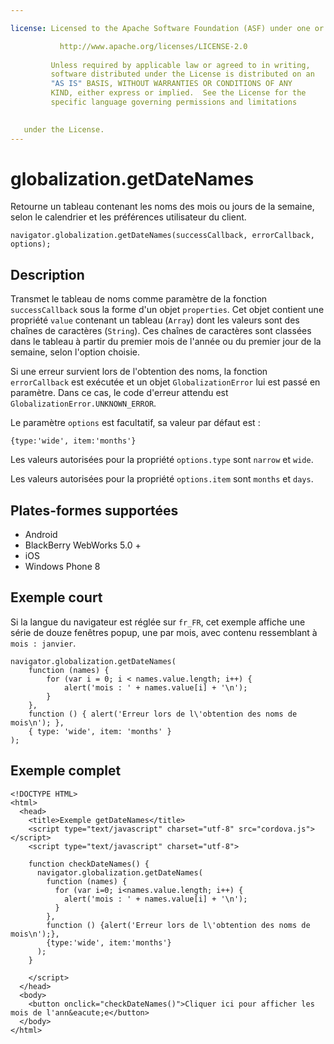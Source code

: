 ```yaml
---

license: Licensed to the Apache Software Foundation (ASF) under one or more contributor license agreements. See the NOTICE file distributed with this work for additional information regarding copyright ownership. The ASF licenses this file to you under the Apache License, Version 2.0 (the "License"); you may not use this file except in compliance with the License. You may obtain a copy of the License at

           http://www.apache.org/licenses/LICENSE-2.0
    
         Unless required by applicable law or agreed to in writing,
         software distributed under the License is distributed on an
         "AS IS" BASIS, WITHOUT WARRANTIES OR CONDITIONS OF ANY
         KIND, either express or implied.  See the License for the
         specific language governing permissions and limitations
    

   under the License.
---
```


# globalization.getDateNames

Retourne un tableau contenant les noms des mois ou jours de la semaine, selon le calendrier et les préférences utilisateur du client.

    navigator.globalization.getDateNames(successCallback, errorCallback, options);
    

## Description

Transmet le tableau de noms comme paramètre de la fonction `successCallback` sous la forme d'un objet `properties`. Cet objet contient une propriété `value` contenant un tableau (`Array`) dont les valeurs sont des chaînes de caractères (`String`). Ces chaînes de caractères sont classées dans le tableau à partir du premier mois de l'année ou du premier jour de la semaine, selon l'option choisie.

Si une erreur survient lors de l'obtention des noms, la fonction `errorCallback` est exécutée et un objet `GlobalizationError` lui est passé en paramètre. Dans ce cas, le code d'erreur attendu est `GlobalizationError.UNKNOWN_ERROR`.

Le paramètre `options` est facultatif, sa valeur par défaut est :

    {type:'wide', item:'months'}
    

Les valeurs autorisées pour la propriété `options.type` sont `narrow` et `wide`.

Les valeurs autorisées pour la propriété `options.item` sont `months` et `days`.

## Plates-formes supportées

*   Android
*   BlackBerry WebWorks 5.0 +
*   iOS
*   Windows Phone 8

## Exemple court

Si la langue du navigateur est réglée sur `fr_FR`, cet exemple affiche une série de douze fenêtres popup, une par mois, avec contenu ressemblant à `mois : janvier`.

    navigator.globalization.getDateNames(
        function (names) {
            for (var i = 0; i < names.value.length; i++) {
                alert('mois : ' + names.value[i] + '\n');
            }
        },
        function () { alert('Erreur lors de l\'obtention des noms de mois\n'); },
        { type: 'wide', item: 'months' }
    );
    

## Exemple complet

    <!DOCTYPE HTML>
    <html>
      <head>
        <title>Exemple getDateNames</title>
        <script type="text/javascript" charset="utf-8" src="cordova.js"></script>
        <script type="text/javascript" charset="utf-8">
    
        function checkDateNames() {
          navigator.globalization.getDateNames(
            function (names) {
              for (var i=0; i<names.value.length; i++) {
                alert('mois : ' + names.value[i] + '\n');
              }
            },
            function () {alert('Erreur lors de l\'obtention des noms de mois\n');},
            {type:'wide', item:'months'}
          );
        }
    
        </script>
      </head>
      <body>
        <button onclick="checkDateNames()">Cliquer ici pour afficher les mois de l'ann&eacute;e</button>
      </body>
    </html>